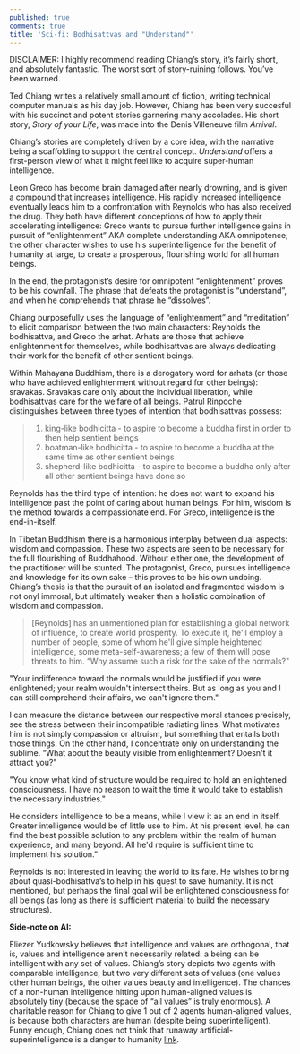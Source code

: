 ```yaml
---
published: true
comments: true
title: 'Sci-fi: Bodhisattvas and "Understand"'
---
```

DISCLAIMER: I highly recommend reading Chiang’s story, it’s fairly short, and absolutely fantastic. The worst sort of story-ruining follows. You’ve been warned.

Ted Chiang writes a relatively small amount of fiction, writing technical computer manuals as his day job. However, Chiang has been very succesful with his succinct and potent stories garnering many accolades. His short story, _Story of your Life_, was made into the Denis Villeneuve film _Arrival_.

Chiang’s stories are completely driven by a core idea, with the narrative being a scaffolding to support the central concept. _Understand_ offers a first-person view of what it might feel like to acquire super-human intelligence.

Leon Greco has become brain damaged after nearly drowning, and is given a compound that increases intelligence. His rapidly increased intelligence eventually leads him to a confrontation with Reynolds who has also received the drug. They both have different conceptions of how to apply their accelerating intelligence: Greco wants to pursue further intelligence gains in pursuit of “enlightenment” AKA complete understanding AKA omnipotence; the other character wishes to use his superintelligence for the benefit of humanity at large, to create a prosperous, flourishing world for all human beings.

In the end, the protagonist’s desire for omnipotent “enlightenment” proves to be his downfall. The phrase that defeats the protagonist is  “understand”, and when he comprehends that phrase he “dissolves”.

Chiang purposefully uses the language of “enlightenment” and “meditation” to elicit comparison between the two main characters: Reynolds the bodhisattva, and Greco the arhat. Arhats are those that achieve enlightenment for themselves, while bodhisattvas are always dedicating their work for the benefit of other sentient beings.

Within Mahayana Buddhism, there is a derogatory word for arhats (or those who have achieved enlightenment without regard for other beings): sravakas. Sravakas care only about the individual liberation, while bodhisattvas care for the welfare of all beings. Patrul Rinpoche distinguishes between three types of intention that bodhisattvas possess:

>1. king-like bodhicitta - to aspire to become a buddha first in order to then help sentient beings
>2. boatman-like bodhicitta - to aspire to become a buddha at the same time as other sentient beings
>3. shepherd-like bodhicitta - to aspire to become a buddha only after all other sentient beings have done so

Reynolds has the third type of intention: he does not want to expand his intelligence past the point of caring about human beings. For him, wisdom is the method towards a compassionate end. For Greco, intelligence is the end-in-itself.

In Tibetan Buddhism there is a harmonious interplay between dual aspects: wisdom and compassion. These two aspects are seen to be necessary for the full flourishing of Buddhahood. Without either one, the development of the practitioner will be stunted. The protagonist, Greco, pursues intelligence and knowledge for its own sake – this proves to be his own undoing.  Chiang’s thesis is that the pursuit of an isolated and fragmented wisdom is not onyl immoral, but ultimately weaker than a holistic combination of wisdom and compassion.

>[Reynolds] has an unmentioned plan for establishing a global network of influence, to create world prosperity. To execute it, he'll employ a number of people, some of whom he'll give simple heightened intelligence, some meta-self-awareness; a few of them will pose threats to him. “Why assume such a risk for the sake of the normals?"
>
"Your indifference toward the normals would be justified if you were enlightened; your realm wouldn't intersect theirs. But as long as you and I can still comprehend their affairs, we can't ignore them."
>
I can measure the distance between our respective moral stances precisely, see the stress between their incompatible radiating lines. What motivates him is not simply compassion or altruism, but something that entails both those things. On the other hand, I concentrate only on understanding the sublime. “What about the beauty visible from enlightenment? Doesn't it attract you?"
>
"You know what kind of structure would be required to hold an enlightened consciousness. I have no reason to wait the time it would take to establish the necessary industries."
>
He considers intelligence to be a means, while I view it as an end in itself. Greater intelligence would be of little use to him. At his present level, he can find the best possible solution to any problem within the realm of human experience, and many beyond. All he'd require is sufficient time to implement his solution.”

Reynolds is not interested in leaving the world to its fate. He wishes to bring about quasi-bodhisattva’s to help in his quest to save humanity. It is not mentioned, but perhaps the final goal will be enlightened consciousness for all beings (as long as there is sufficient material to build the necessary structures).

**Side-note on AI:**

Eliezer Yudkowsky believes that intelligence and values are orthogonal, that is, values and intelligence aren’t necessarily related: a being can be intelligent with any set of values. Chiang’s story depicts two agents with comparable intelligence, but two very different sets of values (one values other human beings, the other values beauty and intelligence). The chances of a non-human intelligence hitting upon human-aligned values is absolutely tiny (because the space of “all values” is truly enormous). A charitable reason for Chiang to give 1 out of 2 agents human-aligned values, is because both characters are human (despite being superintelligent). Funny enough, Chiang does not think that runaway artificial-superintelligence is a danger to humanity [link](http://slatestarcodex.com/2018/01/15/maybe-the-real-superintelligent-ai-is-extremely-smart-computers/).
